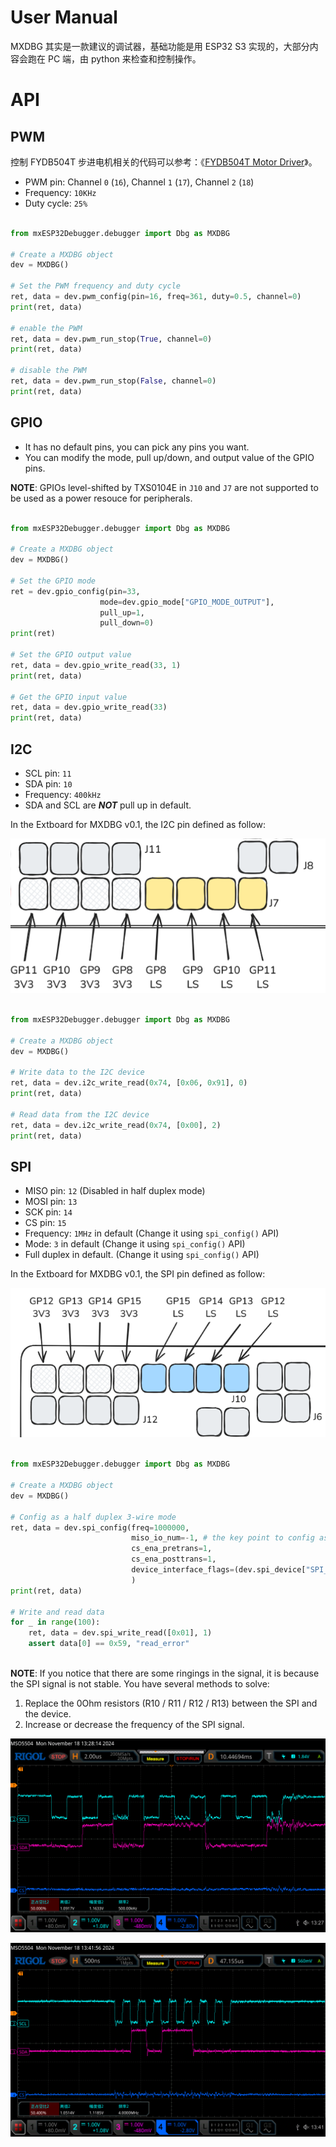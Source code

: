 
# User Manual

MXDBG 其实是一款建议的调试器，基础功能是用 ESP32 S3 实现的，大部分内容会跑在 PC 端，由 python 来检查和控制操作。

# API


## PWM

控制 FYDB504T 步进电机相关的代码可以参考：《[FYDB504T Motor Driver](https://flowus.cn/isletspace/share/a2ba0fc0-67ce-4454-831e-ba451aac2e65?code=FP7RNR)》。

- PWM pin: Channel `0` (`16`), Channel `1` (`17`), Channel `2` (`18`)
- Frequency: `10KHz`
- Duty cycle: `25%`

```python

from mxESP32Debugger.debugger import Dbg as MXDBG

# Create a MXDBG object
dev = MXDBG()

# Set the PWM frequency and duty cycle
ret, data = dev.pwm_config(pin=16, freq=361, duty=0.5, channel=0)
print(ret, data)

# enable the PWM
ret, data = dev.pwm_run_stop(True, channel=0)
print(ret, data)

# disable the PWM
ret, data = dev.pwm_run_stop(False, channel=0)
print(ret, data)

```

## GPIO

- It has no default pins, you can pick any pins you want.
- You can modify the mode, pull up/down, and output value of the GPIO pins.

**NOTE**: GPIOs level-shifted by TXS0104E in `J10` and `J7` are not supported to be used as a power resouce for peripherals.  

```python

from mxESP32Debugger.debugger import Dbg as MXDBG

# Create a MXDBG object
dev = MXDBG()

# Set the GPIO mode
ret = dev.gpio_config(pin=33,
                    mode=dev.gpio_mode["GPIO_MODE_OUTPUT"],
                    pull_up=1,
                    pull_down=0)
print(ret)

# Set the GPIO output value
ret, data = dev.gpio_write_read(33, 1)
print(ret, data)

# Get the GPIO input value
ret, data = dev.gpio_write_read(33)
print(ret, data)

```

## I2C

- SCL pin: `11`
- SDA pin: `10`
- Frequency: `400kHz`
- SDA and SCL are ***NOT*** pull up in default.

In the Extboard for MXDBG v0.1, the I2C pin defined as follow:

![I2C in ExtBoard](./I2C_in_ExtBoard.png)

```python

from mxESP32Debugger.debugger import Dbg as MXDBG

# Create a MXDBG object
dev = MXDBG()

# Write data to the I2C device
ret, data = dev.i2c_write_read(0x74, [0x06, 0x91], 0)
print(ret, data)

# Read data from the I2C device
ret, data = dev.i2c_write_read(0x74, [0x00], 2)
print(ret, data)

```

## SPI

- MISO pin: `12` (Disabled in half duplex mode)
- MOSI pin: `13` 
- SCK pin: `14`
- CS pin: `15`
- Frequency: `1MHz` in default (Change it using `spi_config()` API)
- Mode: `3` in default (Change it using `spi_config()` API)
- Full duplex in default. (Change it using `spi_config()` API)

In the Extboard for MXDBG v0.1, the SPI pin defined as follow:

![SPI in ExtBoard](./SPI_in_ExtBoard.png)

```python

from mxESP32Debugger.debugger import Dbg as MXDBG

# Create a MXDBG object
dev = MXDBG()

# Config as a half duplex 3-wire mode
ret, data = dev.spi_config(freq=1000000,
                           miso_io_num=-1, # the key point to config as a half duplex 3-wire mode
                           cs_ena_pretrans=1,
                           cs_ena_posttrans=1,
                           device_interface_flags=(dev.spi_device["SPI_DEVICE_HALFDUPLEX"] | dev.spi_device["SPI_DEVICE_3WIRE"])
                           )
print(ret, data)

# Write and read data
for _ in range(100):
    ret, data = dev.spi_write_read([0x01], 1)
    assert data[0] == 0x59, "read_error"
  
```

**NOTE**: If you notice that there are some ringings in the signal, it is because the SPI signal is not stable. You have several methods to solve:
1. Replace the 0Ohm resistors (R10 / R11 / R12 / R13) between the SPI and the device.
2. Increase or decrease the frequency of the SPI signal.

![SPI Wave Signal 500KHz](./SPI_WAVE_1V2_500KHz.png)

![SPI Wave Signal 4MHz](./SPI_WAVE_1V2_4MHz.png)


